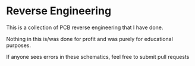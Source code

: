 # Reverse Engineering

This is a collection of PCB reverse engineering that I have done.

Nothing in this is/was done for profit and was purely for educational purposes.

If anyone sees errors in these schematics, feel free to submit pull requests
